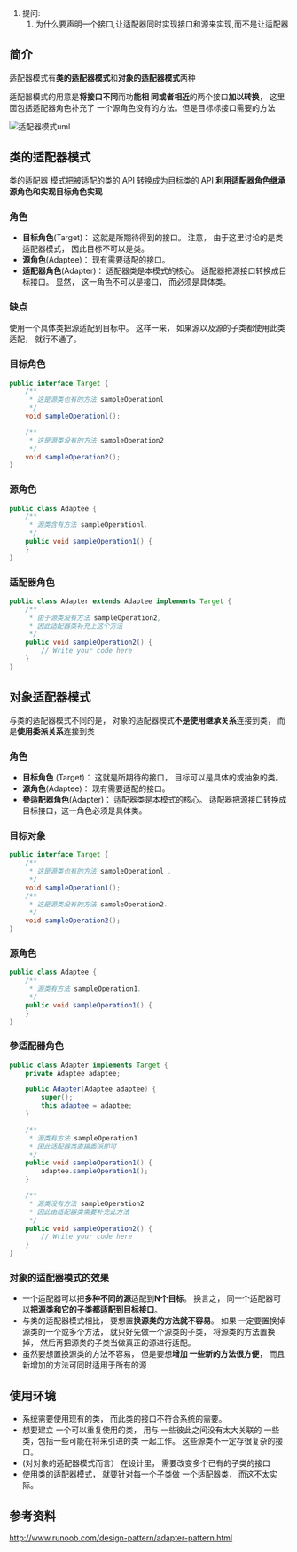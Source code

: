 1.  提问:
    1.  为什么要声明一个接口,让适配器同时实现接口和源来实现,而不是让适配器


## 简介

适配器模式有**类的适配器模式**和**对象的适配器模式**两种 

适配器模式的用意是**将接口不同**而功**能相 同或者相近**的两个接口**加以转换**， 这里面包括适配器角色补充了 一个源角色没有的方法。但是目标标接口需要的方法 

![适配器模式uml](../../../images/适配器模式uml.jpg)

## 类的适配器模式

类的适配器 模式把被适配的类的 API 转换成为目标类的 API 
**利用适配器角色继承源角色和实现目标角色实现** 

### 角色

-   **目标角色**(Target)： 这就是所期待得到的接口。 注意， 由于这里讨论的是类适配器模式， 因此目标不可以是类。
-   **源角色**(Adaptee)： 现有需要适配的接口。
-   **适配器角色**(Adapter)： 适配器类是本模式的核心。 适配器把源接口转换成目标接口。 显然， 这一角色不可以是接口， 而必须是具体类。 

### 缺点

使用一个具体类把源适配到目标中。 这样一来， 如果源以及源的子类都使用此类适配， 就行不通了。 

### 目标角色

```java
public interface Target {
    /**
     * 这是源类也有的方法 sampleOperationl
     */
    void sampleOperationl();

    /**
     * 这是源类没有的方法 sampleOperation2
     */
    void sampleOperation2();
}
```

### 源角色

```java
public class Adaptee {
    /**
     * 源类含有方法 sampleOperationl.
     */
    public void sampleOperation1() {
    }
}
```

### 适配器角色

```java
public class Adapter extends Adaptee implements Target {
    /**
     * 由于源类没有方法 sampleOperation2,
     * 因此适配器类补充上这个方法
     */
    public void sampleOperation2() {
        // Write your code here
    }
}
```

## 对象适配器模式 

与类的适配器模式不同的是， 对象的适配器模式**不是使用继承关系**连接到类， 而是**使用委派关系**连接到类 

### 角色

-   **目标角色** (Target)： 这就是所期待的接口， 目标可以是具体的或抽象的类。
-   **源角色**(Adaptee)： 现有需要适配的接口。
-   **參适配器角色**(Adapter)： 适配器类是本模式的核心。 适配器把源接口转换成目标接口，这一角色必须是具体类。

### 目标对象

```java
public interface Target {
    /**
     * 这是源类也有的方法 sampleOperationl .
     */
    void sampleOperation1();
    /**
     * 这是源类没有的方法 sampleOperation2.
     */
    void sampleOperation2();
} 
```

### 源角色

```java
public class Adaptee {
    /**
     * 源类有方法 sampleOperation1.
     */
    public void sampleOperation1() {
    }
}
```

### 參适配器角色

```java
public class Adapter implements Target {
    private Adaptee adaptee;

    public Adapter(Adaptee adaptee) {
        super();
        this.adaptee = adaptee;
    }

    /**
     * 源类有方法 sampleOperation1
     * 因此适配器类直接委派即可
     */
    public void sampleOperation1() {
        adaptee.sampleOperation1();
    }

    /**
     * 源类没有方法 sampleOperation2
     * 因此由适配器类需要补充此方法
     */
    public void sampleOperation2() {
        // Write your code here
    }
}
```

### 对象的适配器模式的效果

-   一个适配器可以把**多种不同的源**适配到**N个目标**。 换言之， 同一个适配器可以**把源类和它的子类都适配到目标接口**。
-   与类的适配器模式相比， 要想置**换源类的方法就不容易**。 如果 一定要置换掉源类的一个或多个方法， 就只好先做一个源类的子类， 将源类的方法置换掉， 然后再把源类的子类当做真正的源进行适配。
-   虽然要想置换源类的方法不容易， 但是要想**增加 一些新的方法很方便**， 而且新增加的方法可同时适用于所有的源 

## 使用环境

-   系统需要使用现有的类， 而此类的接口不符合系统的需要。
-   想要建立 一个可以重复使用的类， 用与 一些彼此之间没有太大关联的 一些类，包括一些可能在将来引进的类 一起工作。 这些源类不一定存很复杂的接口。
-   (对对象的适配器模式而言） 在设计里， 需要改变多个已有的子类的接口
-   使用类的适配器模式， 就要针对每一个子类做 一个适配器类， 而这不太实际。 

## 参考资料

http://www.runoob.com/design-pattern/adapter-pattern.html